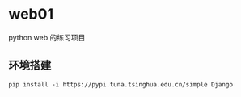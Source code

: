 # web01

python web 的练习项目

## 环境搭建

```shell
pip install -i https://pypi.tuna.tsinghua.edu.cn/simple Django
```
